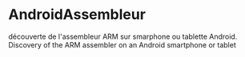 # AndroidAssembleur
découverte de l'assembleur ARM sur smarphone ou tablette Android. Discovery of the ARM assembler on an Android smartphone or tablet
